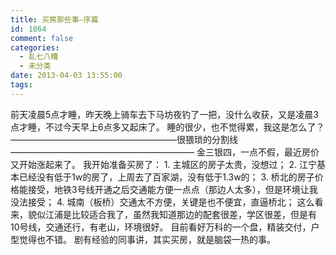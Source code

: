 ```yaml
---
title: 买房那些事–序篇
id: 1864
comment: false
categories:
  - 乱七八糟
  - 未分类
date: 2013-04-03 13:55:00
tags:
---
```


前天凌晨5点才睡，昨天晚上骑车去下马坊夜钓了一把，没什么收获，又是凌晨3点才睡，不过今天早上6点多又起床了。
睡的很少，也不觉得累，我这是怎么了？
———————————————————很猥琐的分割线—————————————————————
金三银四，一点不假，最近房价又开始涨起来了。
我开始准备买房了：
1\. 主城区的房子太贵，没想过；
2\. 江宁基本已经没有低于1w的房了，上周去了百家湖，没有低于1.3w的；
3\. 桥北的房子价格能接受，地铁3号线开通之后交通能方便一点点（那边人太多），但是环境让我没法接受；
4\. 城南（板桥）交通太不方便，关键是也不便宜，直逼桥北；
这么看来，貌似江浦是比较适合我了，虽然我知道那边的配套很差，学区很差，但是有10号线，交通还行，有老山，环境很好。
目前看好万科的一个盘，精装交付，户型觉得也不错。
剧有经验的同事讲，其实买房，就是脑袋一热的事。